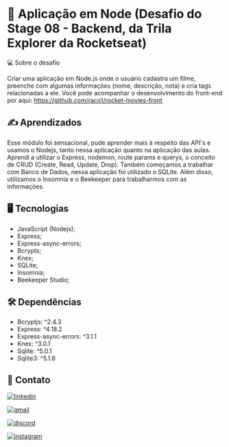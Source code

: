 # 🚀 Aplicação em Node (Desafio do Stage 08 - Backend, da Trila Explorer da Rocketseat)

💻 Sobre o desafio

Criar uma aplicação em Node.js onde o usuário cadastra um filme, preenche com algumas informações (nome, descrição, nota) e cria tags relacionadas a ele. Você pode acompanhar o desenvolvimento do front-end por aqui: https://github.com/raco1/rocket-movies-front


## ✍️ Aprendizados

Esse módulo foi sensacional, pude aprender mais à respeito das API's e usamos o Nodejs, tanto nessa aplicação quanto na aplicação das aulas. 
Aprendi a utilizar o Express, nodemon, route params e querys, o conceito de CRUD (Create, Read, Update, Drop).
Também começamos a trabalhar com Banco de Dados, nessa aplicação foi utilizado o SQLite.
Além disso, utilizamos o Insomnia e o Beekeeper para trabalharmos com as informações.



## 🖥 Tecnologias

- JavaScript (Nodejs);
- Express;
- Express-async-errors;
- Bcrypts;
- Knex;
- SQLite;
- Insomnia;
- Beekeeper Studio;
## 🛠 Dependências

   - Bcryptjs: ^2.4.3
   - Express: ^4.18.2
   - Express-async-errors: ^3.1.1
   - Knex: ^3.0.1
   - Sqlite: ^5.0.1
   - Sqlite3: ^5.1.6
## 👋 Contato
[![linkedin](https://img.shields.io/badge/linkedin-0A66C2?style=for-the-badge&logo=linkedin&logoColor=white)](https://www.linkedin.com/in/rafael-coelho-reis-873181204/)

[![gmail](https://img.shields.io/badge/Gmail-D14836?style=for-the-badge&logo=gmail&logoColor=white)](https://mail.google.com/mail/u/0/?fs=1&tf=cm&source=mailto&to=rafaelcoelho2711@gmail.com)

[![discord](https://img.shields.io/badge/Discord-5865F2?style=for-the-badge&logo=discord&logoColor=white)](https://discord.com/channels/@me)

[![instagram](https://img.shields.io/badge/Instagram-E4405F?style=for-the-badge&logo=instagram&logoColor=white)](https://www.instagram.com/racolol/)
